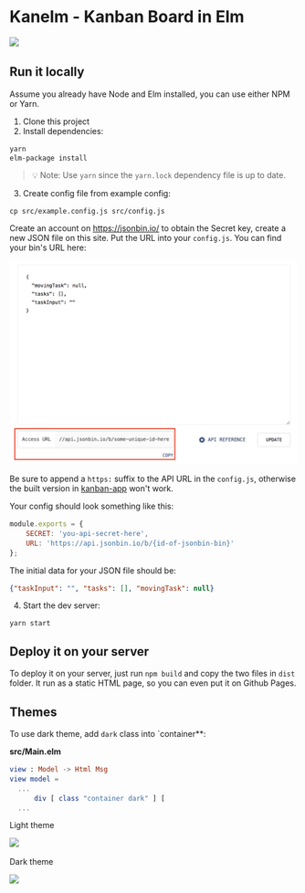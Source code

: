 # Kanelm - Kanban Board in Elm

![](screenshot.gif)

## Run it locally

Assume you already have Node and Elm installed, you can use either NPM or Yarn.

1. Clone this project
2. Install dependencies:
  ```
  yarn
  elm-package install
  ```
  > :bulb: Note: Use `yarn` since the `yarn.lock` dependency file is up to date.
3. Create config file from example config:

```
cp src/example.config.js src/config.js
```

Create an account on https://jsonbin.io/ to obtain the Secret key, create a new JSON file on this site. Put the URL into your `config.js`. You can find your bin's URL here:

![](jsonbin-url.png)

Be sure to append a `https:` suffix to the API URL in the `config.js`, otherwise the built version in [kanban-app](https://github.com/huytd/kanban-app) won't work.

Your config should look something like this:

```javascript
module.exports = {
    SECRET: 'you-api-secret-here',
    URL: 'https://api.jsonbin.io/b/{id-of-jsonbin-bin}'
};
```

The initial data for your JSON file should be:

```json
{"taskInput": "", "tasks": [], "movingTask": null}
```

4. Start the dev server:
  ```
  yarn start
  ```

## Deploy it on your server

To deploy it on your server, just run `npm build` and copy the two files in `dist` folder. It run as a static HTML page, so you can even put it on Github Pages.

## Themes

To use dark theme, add `dark` class into `container**:

**src/Main.elm**

```elm
view : Model -> Html Msg
view model =
  ...
      div [ class "container dark" ] [
  ...
```

Light theme

![](light-theme.png)

Dark theme

![](dark-theme.png)
